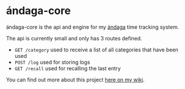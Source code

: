 # ándaga-core

ándaga-core is the api and engine for my [ándaga](https://wiki.chronica.xyz/#andaga) time tracking system.

The api is currently small and only has 3 routes defined.

  - `GET /category` used to receive a list of all categories that have been used
  - `POST /log` used for storing logs
  - `GET /recall` used for recalling the last entry

You can find out more about this project [here on my wiki](https://wiki.chronica.xyz/#andaga-core).
